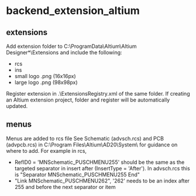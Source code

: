 # backend_extension_altium

## extensions
Add extension folder to C:\ProgramData\Altium\Altium Designer*\Extensions and include the following:
* rcs
* ins
* small logo .png (16x16px)
* large logo .png (98x98px)

Register extension in .\ExtensionsRegistry.xml of the same folder. If creating an Altium extension project, folder and register will be automatically updated.

## menus 
Menus are added to rcs file
See Schematic (advsch.rcs) and PCB (advpcb.rcs) in C:\Program Files\Altium\AD20\System\ for guidance on where to add.
For example in rcs,
* RefID0     = 'MNSchematic_PUSCHMENU255' should be the same as the targeted separator in insert after (InsertType = 'After').  In advsch.rcs this is "Separator MNSchematic_PUSCHMENU255 End"
* "Link MNSchematic_PUSCHMENU262", '262' needs to be an index after 255 and before the next separator or item
